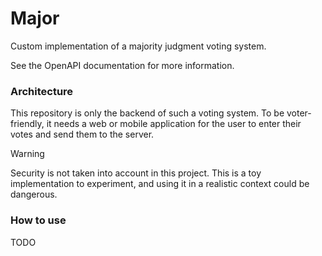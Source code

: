 # Major

Custom implementation of a majority judgment voting system.

See the OpenAPI documentation for more information.

### Architecture

This repository is only the backend of such a voting system. To be voter-friendly, it needs a web or
mobile application for the user to enter their votes and send them to the server.

> [!WARNING]
> Security is not taken into account in this project. This is a toy implementation to experiment,
> and using it in a realistic context could be dangerous.

### How to use

TODO
